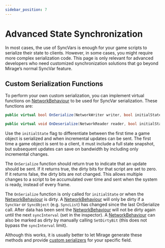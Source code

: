 ```yaml
---
sidebar_position: 7
---
```

# Advanced State Synchronization

In most cases, the use of SyncVars is enough for your game scripts to serialize their state to clients. However, in some cases, you might require more complex serialization code. This page is only relevant for advanced developers who need customized synchronization solutions that go beyond Mirage’s normal SyncVar feature.

## Custom Serialization Functions

To perform your own custom serialization, you can implement virtual functions on [NetworkBehaviour](/docs/reference/Mirage/NetworkBehaviour) to be used for SyncVar serialization. These functions are:

```cs
public virtual bool OnSerialize(NetworkWriter writer, bool initialState);
```

```cs
public virtual void OnDeserialize(NetworkReader reader, bool initialState);
```

Use the `initialState` flag to differentiate between the first time a game object is serialized and when incremental updates can be sent. The first time a game object is sent to a client, it must include a full state snapshot, but subsequent updates can save on bandwidth by including only incremental changes.


The `OnSerialize` function should return true to indicate that an update should be sent. If it returns true, the dirty bits for that script are set to zero. If it returns false, the dirty bits are not changed. This allows multiple changes to a script to be accumulated over time and sent when the system is ready, instead of every frame.

The `OnSerialize` function is only called for `initialState` or when the [NetworkBehaviour](/docs/reference/Mirage/NetworkBehaviour) is dirty. A [NetworkBehaviour](/docs/reference/Mirage/NetworkBehaviour) will only be dirty if a `SyncVar` or `SyncObject` (e.g. `SyncList`) has changed since the last OnSerialize call. After data has been sent the [NetworkBehaviour](/docs/reference/Mirage/NetworkBehaviour) will not be dirty again until the next `syncInterval` (set in the inspector). A [NetworkBehaviour](/docs/reference/Mirage/NetworkBehaviour) can also be marked as dirty by manually calling `SetDirtyBit` (this does not bypass the `syncInterval` limit).
 
Although this works,  it is usually better to let Mirage generate these methods and provide [custom serializers](/docs/guides/serialization/data-types) for your specific field.

